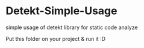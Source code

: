 # Detekt-Simple-Usage
simple usage of detekt library for static code analyze

Put this folder on your project & run it :D
